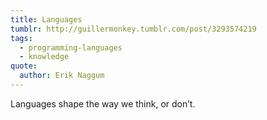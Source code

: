 ```yaml
---
title: Languages
tumblr: http://guillermonkey.tumblr.com/post/3293574219
tags:
  - programming-languages
  - knowledge
quote:
  author: Erik Naggum
---
```


Languages shape the way we think, or don’t.
